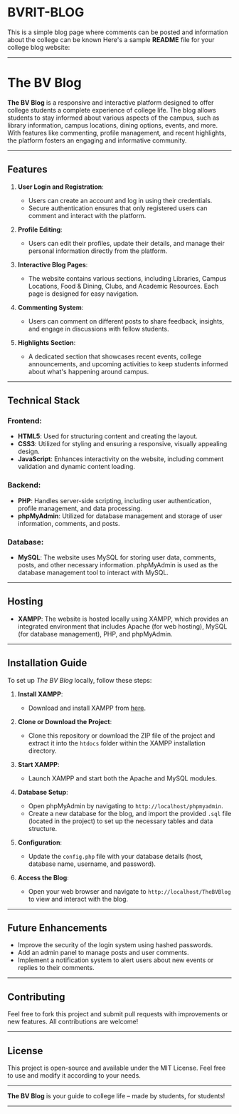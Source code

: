 # BVRIT-BLOG
This is a simple blog page where comments can be posted and information about the college can be known
Here's a sample **README** file for your college blog website:

---

# The BV Blog

**The BV Blog** is a responsive and interactive platform designed to offer college students a complete experience of college life. The blog allows students to stay informed about various aspects of the campus, such as library information, campus locations, dining options, events, and more. With features like commenting, profile management, and recent highlights, the platform fosters an engaging and informative community.

---

## **Features**
1. **User Login and Registration**:
   - Users can create an account and log in using their credentials.
   - Secure authentication ensures that only registered users can comment and interact with the platform.

2. **Profile Editing**:
   - Users can edit their profiles, update their details, and manage their personal information directly from the platform.

3. **Interactive Blog Pages**:
   - The website contains various sections, including Libraries, Campus Locations, Food & Dining, Clubs, and Academic Resources. Each page is designed for easy navigation.

4. **Commenting System**:
   - Users can comment on different posts to share feedback, insights, and engage in discussions with fellow students.

5. **Highlights Section**:
   - A dedicated section that showcases recent events, college announcements, and upcoming activities to keep students informed about what's happening around campus.

---

## **Technical Stack**
### **Frontend:**
- **HTML5**: Used for structuring content and creating the layout.
- **CSS3**: Utilized for styling and ensuring a responsive, visually appealing design.
- **JavaScript**: Enhances interactivity on the website, including comment validation and dynamic content loading.

### **Backend:**
- **PHP**: Handles server-side scripting, including user authentication, profile management, and data processing.
- **phpMyAdmin**: Utilized for database management and storage of user information, comments, and posts.

### **Database:**
- **MySQL**: The website uses MySQL for storing user data, comments, posts, and other necessary information. phpMyAdmin is used as the database management tool to interact with MySQL.

---

## **Hosting**
- **XAMPP**: The website is hosted locally using XAMPP, which provides an integrated environment that includes Apache (for web hosting), MySQL (for database management), PHP, and phpMyAdmin.
  
---

## **Installation Guide**
To set up *The BV Blog* locally, follow these steps:

1. **Install XAMPP**:
   - Download and install XAMPP from [here](https://www.apachefriends.org/index.html).

2. **Clone or Download the Project**:
   - Clone this repository or download the ZIP file of the project and extract it into the `htdocs` folder within the XAMPP installation directory.

3. **Start XAMPP**:
   - Launch XAMPP and start both the Apache and MySQL modules.

4. **Database Setup**:
   - Open phpMyAdmin by navigating to `http://localhost/phpmyadmin`.
   - Create a new database for the blog, and import the provided `.sql` file (located in the project) to set up the necessary tables and data structure.

5. **Configuration**:
   - Update the `config.php` file with your database details (host, database name, username, and password).

6. **Access the Blog**:
   - Open your web browser and navigate to `http://localhost/TheBVBlog` to view and interact with the blog.

---

## **Future Enhancements**
- Improve the security of the login system using hashed passwords.
- Add an admin panel to manage posts and user comments.
- Implement a notification system to alert users about new events or replies to their comments.
  
---

## **Contributing**
Feel free to fork this project and submit pull requests with improvements or new features. All contributions are welcome!

---

## **License**
This project is open-source and available under the MIT License. Feel free to use and modify it according to your needs.

---

**The BV Blog** is your guide to college life – made by students, for students!

---
